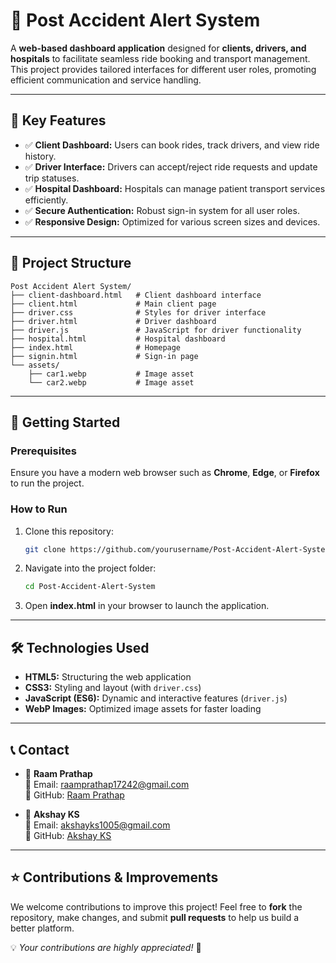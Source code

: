 # 🚗 **Post Accident Alert System**  

A **web-based dashboard application** designed for **clients, drivers, and hospitals** to facilitate seamless ride booking and transport management. This project provides tailored interfaces for different user roles, promoting efficient communication and service handling.

---

## 📌 **Key Features**

- ✅ **Client Dashboard:** Users can book rides, track drivers, and view ride history.  
- ✅ **Driver Interface:** Drivers can accept/reject ride requests and update trip statuses.  
- ✅ **Hospital Dashboard:** Hospitals can manage patient transport services efficiently.  
- ✅ **Secure Authentication:** Robust sign-in system for all user roles.  
- ✅ **Responsive Design:** Optimized for various screen sizes and devices.  

---

## 📂 **Project Structure**

```
Post Accident Alert System/
├── client-dashboard.html   # Client dashboard interface
├── client.html             # Main client page
├── driver.css              # Styles for driver interface
├── driver.html             # Driver dashboard
├── driver.js               # JavaScript for driver functionality
├── hospital.html           # Hospital dashboard
├── index.html              # Homepage
├── signin.html             # Sign-in page
└── assets/                 
    ├── car1.webp           # Image asset
    └── car2.webp           # Image asset
```

---

## 🚀 **Getting Started**

### **Prerequisites**
Ensure you have a modern web browser such as **Chrome**, **Edge**, or **Firefox** to run the project.

### **How to Run**
1. Clone this repository:  

   ```bash
   git clone https://github.com/yourusername/Post-Accident-Alert-System.git
   ```  

2. Navigate into the project folder:  

   ```bash
   cd Post-Accident-Alert-System
   ```  

3. Open **index.html** in your browser to launch the application.

---

## 🛠 **Technologies Used**

- **HTML5:** Structuring the web application  
- **CSS3:** Styling and layout (with `driver.css`)  
- **JavaScript (ES6):** Dynamic and interactive features (`driver.js`)  
- **WebP Images:** Optimized image assets for faster loading  

---

## 📞 **Contact**

- 👤 **Raam Prathap**  
  📧 Email: [raamprathap17242@gmail.com](mailto:raamprathap17242@gmail.com)  
  🔗 GitHub: [Raam Prathap](https://github.com/Raamprathap)  

- 👤 **Akshay KS**  
  📧 Email: [akshayks1005@gmail.com](mailto:akshayks1005@gmail.com)  
  🔗 GitHub: [Akshay KS](https://github.com/akshayks13)  

---

## ⭐ **Contributions & Improvements**  

We welcome contributions to improve this project! Feel free to **fork** the repository, make changes, and submit **pull requests** to help us build a better platform.  

💡 *Your contributions are highly appreciated!* 🚀 
